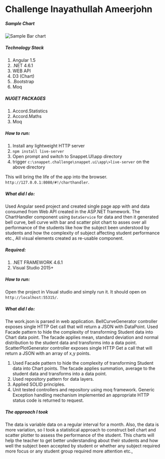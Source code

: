 # Challenge Inayathullah Ameerjohn
##### Sample Chart
![Sample Bar chart](https://raw.githubusercontent.com/inayathullah/SnappetChallenge/master/Snappet.Challenge/bellcurve.PNG)

##### Technology Stack
1. Angular 1.5
2. .NET 4.6.1
3. WEB API
4. D3 (Chart)
5. .Bootstrap
6. Moq

##### NUGET PACKAGES
1. Accord.Statistics
2. Accord.Maths
3. Moq

##### How to run:

1. Install any lightweight HTTP server
2. `npm install live-server`
3. Open prompt and switch to Snappet.UI\app directory
4. trigger `c:\snappet.challenge\snappet.ui\app\>live-server` on the above directory

This will bring the life of the app into the browser. `http://127.0.0.1:8080/#!/charthandler`.

##### What did I do:
    
Used Angular seed project and created single page app with and data consumed from Web API created in the ASP.NET framework. The ChartHandler component using `DataService` for data and then it generated bell curve, bell curve with bar and scatter plot chart to asses over all performance of the students like how the subject been understood by students and how the complexity of subject affecting student performance etc., All visual elements created as re-usable component.

##### Required: 
1. .NET FRAMEWORK 4.6.1
2. Visual Studio 2015+

##### How to run:
Open the project in Visual studio and simply run it. It should open on `http://localhost:55315/`.

##### What did I do:
The work.json is parsed in web application. BellCurveGenerator controller exposes single HTTP Get call that will return a JSON with DataPoint.
Used Facade pattern to hide the complexity of transforming Student data into Chart data point. The facade applies mean, standard deviation and normal distribution to the student data and transforms into a data point.
ScatterPlotGenerator controller exposes single HTTP Get a call that will return a JSON with an array of x,y points. 

1. Used Facade pattern to hide the complexity of transforming Student data into Chart points. The facade applies summation, average to the student data and transforms into a data point.
2. Used repository pattern for data layers.
3. Applied SOLID principles.
4. Unit tested controllers and repository using moq framework.
Generic Exception handling mechanism implemented an appropriate HTTP status code is returned to request.

#####  The approach I took
The data is variable data on a regular interval for a month. Also, the data is more variation, so I took a statistical approach to construct bell chart and scatter plotter to assess the performance of the student. This charts will help the teacher to get better understanding about their students and how well the subject been accepted by student or whether any subject required more focus or any student group required more attention etc.,
